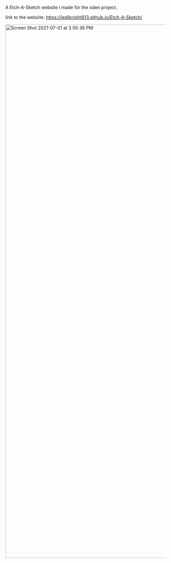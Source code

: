 A Etch-A-Sketch website i made for the oden project.

link to the website: https://jediknight813.github.io/Etch-A-Sketch/

<img width="1671" alt="Screen Shot 2021-07-01 at 3 00 36 PM" src="https://user-images.githubusercontent.com/17935336/124183032-48147700-da7d-11eb-9a7f-7dc962379ac9.png">




